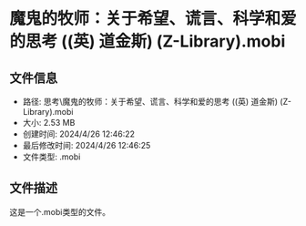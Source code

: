 ﻿# 魔鬼的牧师：关于希望、谎言、科学和爱的思考 ((英) 道金斯) (Z-Library).mobi

## 文件信息
- 路径: 思考\魔鬼的牧师：关于希望、谎言、科学和爱的思考 ((英) 道金斯) (Z-Library).mobi
- 大小: 2.53 MB
- 创建时间: 2024/4/26 12:46:22
- 最后修改时间: 2024/4/26 12:46:25
- 文件类型: .mobi

## 文件描述
这是一个.mobi类型的文件。

